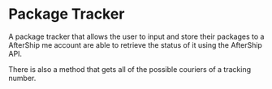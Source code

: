 # Package Tracker

A package tracker that allows the user to input and store their packages to a AfterShip me account are able to retrieve the status of it using the AfterShip API.

There is also a method that gets all of the possible couriers of a tracking number.
